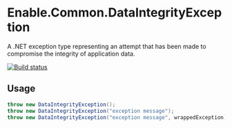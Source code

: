 # Enable.Common.DataIntegrityException

A .NET exception type representing an attempt that has been made to compromise the integrity of application data.

[![Build status](https://ci.appveyor.com/api/projects/status/1ldv9h4uk93n1pnq?svg=true)](https://ci.appveyor.com/project/EnableSoftware/enable-common-dataintegrityexception)

## Usage

```csharp
throw new DataIntegrityException();
throw new DataIntegrityException("exception message");
throw new DataIntegrityException("exception message", wrappedException);
```
